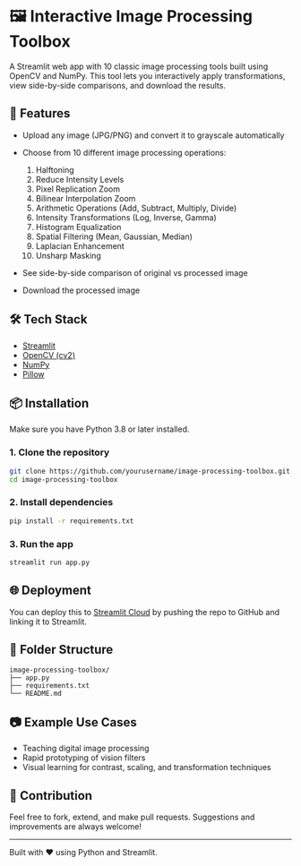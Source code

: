 # 🖼️ Interactive Image Processing Toolbox

A Streamlit web app with 10 classic image processing tools built using OpenCV and NumPy. This tool lets you interactively apply transformations, view side-by-side comparisons, and download the results.

## 🚀 Features

* Upload any image (JPG/PNG) and convert it to grayscale automatically
* Choose from 10 different image processing operations:

  1. Halftoning
  2. Reduce Intensity Levels
  3. Pixel Replication Zoom
  4. Bilinear Interpolation Zoom
  5. Arithmetic Operations (Add, Subtract, Multiply, Divide)
  6. Intensity Transformations (Log, Inverse, Gamma)
  7. Histogram Equalization
  8. Spatial Filtering (Mean, Gaussian, Median)
  9. Laplacian Enhancement
  10. Unsharp Masking
* See side-by-side comparison of original vs processed image
* Download the processed image

## 🛠️ Tech Stack

* [Streamlit](https://streamlit.io/)
* [OpenCV (cv2)](https://opencv.org/)
* [NumPy](https://numpy.org/)
* [Pillow](https://python-pillow.org/)

## 📦 Installation

Make sure you have Python 3.8 or later installed.

### 1. Clone the repository

```bash
git clone https://github.com/yourusername/image-processing-toolbox.git
cd image-processing-toolbox
```

### 2. Install dependencies

```bash
pip install -r requirements.txt
```

### 3. Run the app

```bash
streamlit run app.py
```

## 🌐 Deployment

You can deploy this to [Streamlit Cloud](https://streamlit.io/cloud) by pushing the repo to GitHub and linking it to Streamlit.

## 📁 Folder Structure

```
image-processing-toolbox/
├── app.py
├── requirements.txt
└── README.md
```

## 📷 Example Use Cases

* Teaching digital image processing
* Rapid prototyping of vision filters
* Visual learning for contrast, scaling, and transformation techniques

## 🙌 Contribution

Feel free to fork, extend, and make pull requests. Suggestions and improvements are always welcome!

---

Built with ❤️ using Python and Streamlit.
